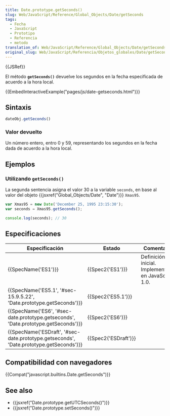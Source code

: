 ```yaml
---
title: Date.prototype.getSeconds()
slug: Web/JavaScript/Reference/Global_Objects/Date/getSeconds
tags:
  - Fecha
  - JavaScript
  - Prototipo
  - Referencia
  - metodo
translation_of: Web/JavaScript/Reference/Global_Objects/Date/getSeconds
original_slug: Web/JavaScript/Referencia/Objetos_globales/Date/getSeconds
---
```

{{JSRef}}

El método **`getSeconds()`** devuelve los segundos en la fecha especificada de acuerdo a la hora local.

{{EmbedInteractiveExample("pages/js/date-getseconds.html")}}

## Sintaxis

```js
dateObj.getSeconds()
```

### Valor devuelto

Un número entero, entro 0 y 59, representando los segundos en la fecha dada de acuerdo a la hora local.

## Ejemplos

### Utilizando `getSeconds()`

La segunda sentencia asigna el valor 30 a la variable `seconds`, en base al valor del objeto {{jsxref("Global_Objects/Date", "Date")}} `Xmas95`.

```js
var Xmas95 = new Date('December 25, 1995 23:15:30');
var seconds = Xmas95.getSeconds();

console.log(seconds); // 30
```

## Especificaciones

| Especificación                                                                                                       | Estado                       | Comentario                                          |
| -------------------------------------------------------------------------------------------------------------------- | ---------------------------- | --------------------------------------------------- |
| {{SpecName('ES1')}}                                                                                             | {{Spec2('ES1')}}         | Definición inicial. Implementado en JavaScript 1.0. |
| {{SpecName('ES5.1', '#sec-15.9.5.22', 'Date.prototype.getSeconds')}}                         | {{Spec2('ES5.1')}}     |                                                     |
| {{SpecName('ES6', '#sec-date.prototype.getseconds', 'Date.prototype.getSeconds')}}         | {{Spec2('ES6')}}         |                                                     |
| {{SpecName('ESDraft', '#sec-date.prototype.getseconds', 'Date.prototype.getSeconds')}} | {{Spec2('ESDraft')}} |                                                     |

## Compatibilidad con navegadores

{{Compat("javascript.builtins.Date.getSeconds")}}

## See also

- {{jsxref("Date.prototype.getUTCSeconds()")}}
- {{jsxref("Date.prototype.setSeconds()")}}
